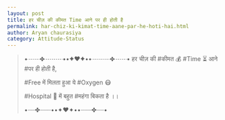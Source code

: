 ```yaml
---
layout: post
title: हर चीज़ की कीमत Time आने पर ही होती है
permalink: har-chiz-ki-kimat-time-aane-par-he-hoti-hai.html
author: Aryan chaurasiya
category: Attitude-Status
---
```

> •┈┈✤┈┈┈••✦❤✦••┈┈┈✤┈┈•
> हर चीज़ की #कीमत 💰 #Time ⏳ आने #पर ही होती है, 
> 
> #Free में मिलता हुआ ये #Oxygen 😷 
> 
> #Hospital 🏥 में बहुत #महंगा बिकता है ।।
> 
> •┈┈✤┈┈┈••✦❤✦••┈┈┈✤┈┈•
